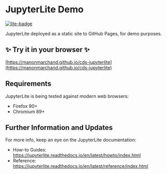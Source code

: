 # JupyterLite Demo

[![lite-badge](https://jupyterlite.rtfd.io/en/latest/_static/badge.svg)](https://manonmarchand.github.io/cds-jupyterlite)

JupyterLite deployed as a static site to GitHub Pages, for demo purposes.

## ✨ Try it in your browser ✨

[https://manonmarchand.github.io/cds-jupyterlite](https://manonmarchand.github.io/cds-jupyterlite)

## Requirements

JupyterLite is being tested against modern web browsers:

- Firefox 90+
- Chromium 89+

## Further Information and Updates

For more info, keep an eye on the JupyterLite documentation:

- How-to Guides: https://jupyterlite.readthedocs.io/en/latest/howto/index.html
- Reference: https://jupyterlite.readthedocs.io/en/latest/reference/index.html
